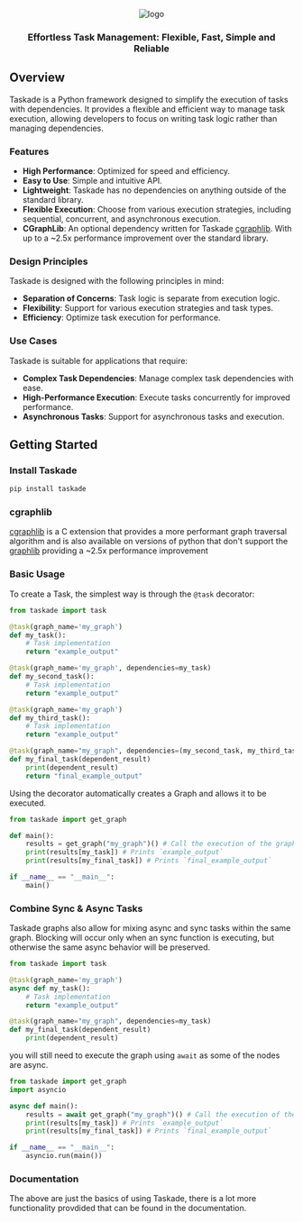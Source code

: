 <div align="center">

![logo](docs/assets/logo_blue.png)

<h3>
Effortless Task Management: Flexible, Fast, Simple and Reliable
</h3>

</div>

## Overview

Taskade is a Python framework designed to simplify the execution of tasks with dependencies. It provides a flexible and efficient way to manage task execution, allowing developers to focus on writing task logic rather than managing dependencies.


### Features

- **High Performance**: Optimized for speed and efficiency.
- **Easy to Use**: Simple and intuitive API.
- **Lightweight**: Taskade has no dependencies on anything outside of the standard library.
- **Flexible Execution**: Choose from various execution strategies, including sequential, concurrent, and asynchronous execution.
- **CGraphLib**: An optional dependency written for Taskade [cgraphlib](https://github.com/alexanderepstein/taskade/blob/mainline/src/cgraphlib/cgraphlib.c). With up to a ~2.5x performance improvement over the standard library.


### Design Principles
Taskade is designed with the following principles in mind:

* **Separation of Concerns**: Task logic is separate from execution logic.
* **Flexibility**: Support for various execution strategies and task types.
* **Efficiency**: Optimize task execution for performance.

### Use Cases
Taskade is suitable for applications that require:

* **Complex Task Dependencies**: Manage complex task dependencies with ease.
* **High-Performance Execution**: Execute tasks concurrently for improved performance.
* **Asynchronous Tasks**: Support for asynchronous tasks and execution.

## Getting Started

### Install Taskade

```python
pip install taskade
```
### cgraphlib

 [cgraphlib](https://github.com/alexanderepstein/taskade/blob/mainline/src/cgraphlib/cgraphlib.c) is a C extension that provides a more performant graph traversal algorithm and is also available on versions of python that don't support the [graphlib](https://docs.python.org/3/library/graphlib.html) providing a ~2.5x performance improvement 

### Basic Usage

To create a Task, the simplest way is through the `@task` decorator:

```python
from taskade import task

@task(graph_name='my_graph')
def my_task():
    # Task implementation
    return "example_output"

@task(graph_name='my_graph', dependencies=my_task)
def my_second_task():
    # Task implementation
    return "example_output"

@task(graph_name='my_graph')
def my_third_task():
    # Task implementation
    return "example_output"

@task(graph_name="my_graph", dependencies=(my_second_task, my_third_task))
def my_final_task(dependent_result)
    print(dependent_result)
    return "final_example_output"
```

Using the decorator automatically creates a Graph and allows it to be executed.

```python
from taskade import get_graph

def main():
    results = get_graph("my_graph")() # Call the execution of the graph
    print(results[my_task]) # Prints `example_output`
    print(results[my_final_task]) # Prints `final_example_output`

if __name__ == "__main__":
    main()
```

### Combine Sync & Async Tasks

Taskade graphs also allow for mixing async and sync tasks within the same graph. Blocking will occur only when an sync function is executing, but otherwise the same async behavior will be preserved. 

```python
from taskade import task

@task(graph_name='my_graph')
async def my_task():
    # Task implementation
    return "example_output"

@task(graph_name="my_graph", dependencies=my_task)
def my_final_task(dependent_result)
    print(dependent_result)
```

you will still need to execute the graph using `await` as some of the nodes are async.

```python
from taskade import get_graph
import asyncio

async def main():
    results = await get_graph("my_graph")() # Call the execution of the graph
    print(results[my_task]) # Prints `example_output`
    print(results[my_final_task]) # Prints `final_example_output`

if __name__ == "__main__":
    asyncio.run(main())
```

### Documentation

The above are just the basics of using Taskade, there is a lot more functionality provdided that can be found in the documentation. 

